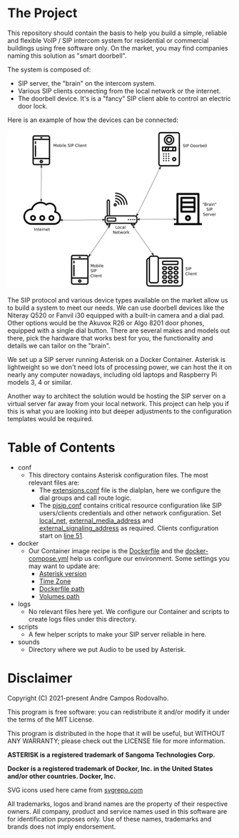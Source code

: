 # The Project

This repository should contain the basis to help you build a simple, reliable and flexible VoIP / SIP intercom system for residential or commercial buildings using free software only. On the market, you may find companies naming this solution as "smart doorbell".

The system is composed of:
- SIP server, the "brain" on the intercom system.
- Various SIP clients connecting from the local network or the internet. 
- The doorbell device. It's is a "fancy" SIP client able to control an electric door lock.

Here is an example of how the devices can be connected:

![Network Diagram](./SIP_Network_Diagram_plain.svg)

The SIP protocol and various device types available on the market allow us to build a system to meet our needs. We can use doorbell devices like the Niteray Q520 or Fanvil i30 equipped with a built-in camera and a dial pad. Other options would be the Akuvox R26 or Algo 8201 door phones, equipped with a single dial button. There are several makes and models out there, pick the hardware that works best for you, the functionality and details we can tailor on the "brain".

We set up a SIP server running Asterisk on a Docker Container. Asterisk is lightweight so we don't need lots of processing power, we can host the it on nearly any computer nowadays, including old laptops and Raspberry Pi models 3, 4 or similar.

Another way to architect the solution would be hosting the SIP server on a virtual server far away from your local network. This project can help you if this is what you are looking into but deeper adjustments to the configuration templates would be required.

# Table of Contents

- conf
    * This directory contains Asterisk configuration files. The most relevant files are:
        * The [extensions.conf](./conf/extensions.conf) file is the dialplan, here we configure the dial groups and call route logic.
        * The [pjsip.conf](./conf/pjsip.conf) contains critical resource configuration like SIP users/clients credentials and other network configuration. Set [local_net](./conf/pjsip.conf#L5), [external_media_address](./conf/pjsip.conf#L10) and [external_signaling_address](./conf/pjsip.conf#L11) as required. Clients configuration start on [line 51](./conf/pjsip.conf#L51).
- docker
    * Our Container image recipe is the [Dockerfile](./docker/Dockerfile) and the [docker-compose.yml](./docker/docker-compose.yml) help us configure our environment. Some settings you may want to update are:
        * [Asterisk version](./docker/Dockerfile#L3)
        * [Time Zone](./docker/Dockerfile#L5)
        * [Dockerfile path](./docker-compose.yml#L9)
        * [Volumes path](./docker/docker-compose.yml#L15)
- logs
    * No relevant files here yet. We configure our Container and scripts to create logs files under this directory.
- scripts
    * A few helper scripts to make your SIP server reliable in here.
- sounds
    * Directory where we put Audio to be used by Asterisk.

# Disclaimer

Copyright (C) 2021-present Andre Campos Rodovalho.

This program is free software: you can redistribute it and/or modify it under the terms of the MIT License.

This program is distributed in the hope that it will be useful, but WITHOUT ANY WARRANTY; please check out the LICENSE file for more information.

**ASTERISK is a registered trademark of Sangoma Technologies Corp.**

**Docker is a registered trademark of Docker, Inc. in the United States and/or other countries. Docker, Inc.**

SVG icons used here came from [svgrepo.com](https://www.svgrepo.com)

All trademarks, logos and brand names are the property of their respective owners. All company, product and service names used in this software are for identification purposes only. Use of these names, trademarks and brands does not imply endorsement.
